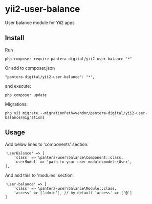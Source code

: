 # yii2-user-balance

User balance module for Yii2 apps

Install
---------------------------------

Run

```
php composer require pantera-digital/yii2-user-balance "*"
```

Or add to composer.json

```
"pantera-digital/yii2-user-balance": "*",
```

and execute:

```
php composer update
```

Migrations:

```
php yii migrate --migrationPath=vendor/pantera-digital/yii2-user-balance/migrations
```

Usage
---------------------------------

Add below lines to 'components' section:

```
'userBalance' => [
    'class' => \pantera\user\balance\Component::class,
    'userModel' => 'path-to-your-user-module\models\User',
],
```
 
And add this to 'modules' section:

```
'user-balance' => [
    'class' => \pantera\user\balance\Module::class,
    'access' => ['admin'], // by default 'access' => ['@']
]
```
